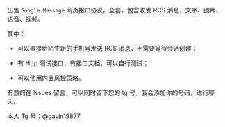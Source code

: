 出售 `Google Message` 网页接口协议。全套，包含收发 RCS 消息，文字、图片、语音、视频。

其中：
 
  * 可以直接给陌生新的手机号发送 RCS 消息，不需要等待会话创建；
 
  * 有 Http 测试接口，有接口文档，可以自行测试； 
    
  * 可以使用内置风控策略。   
  
有意的在 Issues 留言，可以同时留下您的 tg 号，我会添加你的号码，进行聊天。 

本人 Tg 号：@gavin19877

